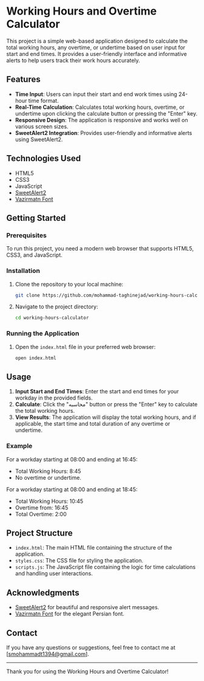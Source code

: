 # Working Hours and Overtime Calculator

This project is a simple web-based application designed to calculate the total working hours, any overtime, or undertime based on user input for start and end times. It provides a user-friendly interface and informative alerts to help users track their work hours accurately.

## Features

- **Time Input**: Users can input their start and end work times using 24-hour time format.
- **Real-Time Calculation**: Calculates total working hours, overtime, or undertime upon clicking the calculate button or pressing the "Enter" key.
- **Responsive Design**: The application is responsive and works well on various screen sizes.
- **SweetAlert2 Integration**: Provides user-friendly and informative alerts using SweetAlert2.

## Technologies Used

- HTML5
- CSS3
- JavaScript
- [SweetAlert2](https://sweetalert2.github.io/)
- [Vazirmatn Font](https://github.com/rastikerdar/vazirmatn)

## Getting Started

### Prerequisites

To run this project, you need a modern web browser that supports HTML5, CSS3, and JavaScript.

### Installation

1. Clone the repository to your local machine:
    ```bash
    git clone https://github.com/mohammad-taghinejad/working-hours-calculator.git
    ```
2. Navigate to the project directory:
    ```bash
    cd working-hours-calculator
    ```

### Running the Application

1. Open the `index.html` file in your preferred web browser:
    ```bash
    open index.html
    ```

## Usage

1. **Input Start and End Times**: Enter the start and end times for your workday in the provided fields.
2. **Calculate**: Click the "محاسبه" button or press the "Enter" key to calculate the total working hours.
3. **View Results**: The application will display the total working hours, and if applicable, the start time and total duration of any overtime or undertime.

### Example

For a workday starting at 08:00 and ending at 16:45:
- Total Working Hours: 8:45
- No overtime or undertime.

For a workday starting at 08:00 and ending at 18:45:
- Total Working Hours: 10:45
- Overtime from: 16:45
- Total Overtime: 2:00

## Project Structure

- `index.html`: The main HTML file containing the structure of the application.
- `styles.css`: The CSS file for styling the application.
- `scripts.js`: The JavaScript file containing the logic for time calculations and handling user interactions.

## Acknowledgments

- [SweetAlert2](https://sweetalert2.github.io/) for beautiful and responsive alert messages.
- [Vazirmatn Font](https://github.com/rastikerdar/vazirmatn) for the elegant Persian font.

## Contact

If you have any questions or suggestions, feel free to contact me at [smohammadt1394@gmail.com].

---

Thank you for using the Working Hours and Overtime Calculator!
